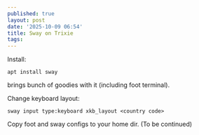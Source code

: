```yaml
---
published: true
layout: post
date: '2025-10-09 06:54'
title: Sway on Trixie
tags: 
---
```

Install:

    apt install sway

brings bunch of goodies with it (including foot terminal).

Change keyboard layout:

    sway input type:keyboard xkb_layout <country code>

Copy foot and sway configs to your home dir. (To be continued)
